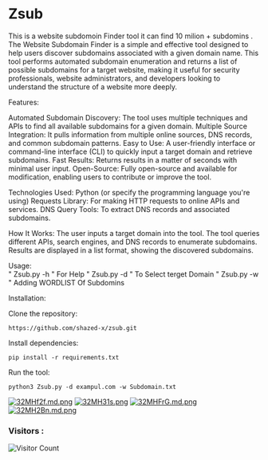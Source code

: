 # Zsub
This is a website subdomoin Finder tool it can find 10 milion + subdomins . 
The Website Subdomain Finder is a simple and effective tool designed to help users discover subdomains associated with a given domain name. This tool performs automated subdomain enumeration and returns a list of possible subdomains for a target website, making it useful for security professionals, website administrators, and developers looking to understand the structure of a website more deeply.

Features:

Automated Subdomain Discovery:
The tool uses multiple techniques and APIs to find all available subdomains for a given domain.
Multiple Source Integration: It pulls information from multiple online sources, DNS records, and common subdomain patterns.
Easy to Use: A user-friendly interface or command-line interface (CLI) to quickly input a target domain and retrieve subdomains.
Fast Results: Returns results in a matter of seconds with minimal user input.
Open-Source: Fully open-source and available for modification, enabling users to contribute or improve the tool.

Technologies Used:
Python (or specify the programming language you're using)
Requests Library: For making HTTP requests to online APIs and services.
DNS Query Tools: To extract DNS records and associated subdomains.

How It Works:
The user inputs a target domain into the tool.
The tool queries different APIs, search engines, and DNS records to enumerate subdomains.
Results are displayed in a list format, showing the discovered subdomains.


Usage:  
" Zsub.py -h " For Help 
" Zsub.py -d " To Select terget Domain 
" Zsub.py -w " Adding WORDLIST Of Subdomins 

Installation:

Clone the repository:

    https://github.com/shazed-x/zsub.git

Install dependencies:

    pip install -r requirements.txt

Run the tool:

    python3 Zsub.py -d exampul.com -w Subdomain.txt




<a href="https://freeimage.host/i/32MHf2f"><img src="https://iili.io/32MHf2f.md.png" alt="32MHf2f.md.png" border="0"></a>
<a href="https://freeimage.host/"><img src="https://iili.io/32MH31s.png" alt="32MH31s.png" border="0"></a>
<a href="https://freeimage.host/i/32MHFrG"><img src="https://iili.io/32MHFrG.md.png" alt="32MHFrG.md.png" border="0"></a>
<a href="https://freeimage.host/i/32MH2Bn"><img src="https://iili.io/32MH2Bn.md.png" alt="32MH2Bn.md.png" border="0"></a>
### Visitors :
![Visitor Count](https://profile-counter.glitch.me/shazed-x/count.svg)
